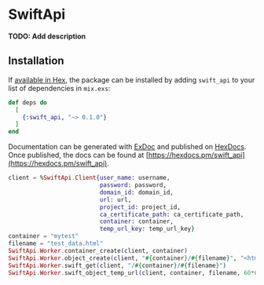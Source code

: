 # SwiftApi

**TODO: Add description**

## Installation

If [available in Hex](https://hex.pm/docs/publish), the package can be installed
by adding `swift_api` to your list of dependencies in `mix.exs`:

```elixir
def deps do
  [
    {:swift_api, "~> 0.1.0"}
  ]
end
```

Documentation can be generated with [ExDoc](https://github.com/elixir-lang/ex_doc)
and published on [HexDocs](https://hexdocs.pm). Once published, the docs can
be found at [https://hexdocs.pm/swift_api](https://hexdocs.pm/swift_api).




```elixir
client = %SwiftApi.Client{user_name: username,
                          password: password,
                          domain_id: domain_id,
                          url: url,
                          project_id: project_id,
                          ca_certificate_path: ca_certificate_path,
                          container: container,
                          temp_url_key: temp_url_key}
container = "mytest"
filename = "test_data.html"
SwiftApi.Worker.container_create(client, container)
SwiftApi.Worker.object_create(client, "#{container}/#{filename}", "<html><body><p>Hello, test user!</p></body></html>")
SwiftApi.Worker.swift_get(client, "/#{container}/#{filename}")
SwiftApi.Worker.swift_object_temp_url(client, container, filename, 60*60)
```